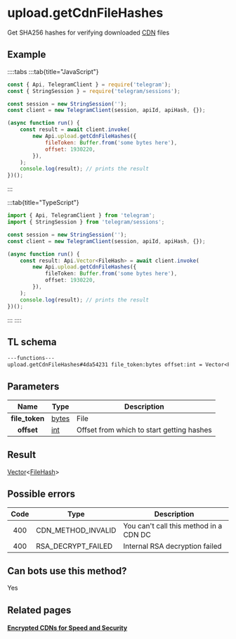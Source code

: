 # upload.getCdnFileHashes

Get SHA256 hashes for verifying downloaded [CDN](https://core.telegram.org/cdn) files

## Example

::::tabs
:::tab{title="JavaScript"}

```js
const { Api, TelegramClient } = require('telegram');
const { StringSession } = require('telegram/sessions');

const session = new StringSession('');
const client = new TelegramClient(session, apiId, apiHash, {});

(async function run() {
    const result = await client.invoke(
        new Api.upload.getCdnFileHashes({
            fileToken: Buffer.from('some bytes here'),
            offset: 1930220,
        }),
    );
    console.log(result); // prints the result
})();
```

:::

:::tab{title="TypeScript"}

```ts
import { Api, TelegramClient } from 'telegram';
import { StringSession } from 'telegram/sessions';

const session = new StringSession('');
const client = new TelegramClient(session, apiId, apiHash, {});

(async function run() {
    const result: Api.Vector<FileHash> = await client.invoke(
        new Api.upload.getCdnFileHashes({
            fileToken: Buffer.from('some bytes here'),
            offset: 1930220,
        }),
    );
    console.log(result); // prints the result
})();
```

:::
::::

## TL schema

```txt
---functions---
upload.getCdnFileHashes#4da54231 file_token:bytes offset:int = Vector<FileHash>;
```

## Parameters

|      Name      | Type                                          | Description                               |
| :------------: | --------------------------------------------- | ----------------------------------------- |
| **file_token** | [bytes](https://core.telegram.org/type/bytes) | File                                      |
|   **offset**   | [int](https://core.telegram.org/type/int)     | Offset from which to start getting hashes |

## Result

[Vector](https://core.telegram.org/type/Vector%20t)<[FileHash](https://core.telegram.org/type/FileHash)>

## Possible errors

| Code | Type               | Description                            |
| :--: | ------------------ | -------------------------------------- |
| 400  | CDN_METHOD_INVALID | You can't call this method in a CDN DC |
| 400  | RSA_DECRYPT_FAILED | Internal RSA decryption failed         |

## Can bots use this method?

Yes

## Related pages

#### [Encrypted CDNs for Speed and Security](https://core.telegram.org/cdn)
